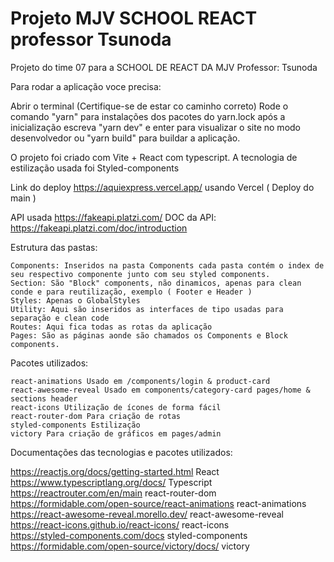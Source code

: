 # Projeto MJV SCHOOL REACT professor Tsunoda

Projeto do time 07 para a SCHOOL DE REACT DA MJV 
Professor: Tsunoda

Para rodar a aplicação voce precisa:

Abrir o terminal (Certifique-se de estar co caminho correto)
Rode o comando "yarn" para instalações dos pacotes do yarn.lock
após a inicialização escreva "yarn dev" e enter para visualizar o site no modo desenvolvedor
ou "yarn build" para buildar a aplicação.

O projeto foi criado com Vite + React com typescript.
A tecnologia de estilização usada foi Styled-components

Link do deploy https://aquiexpress.vercel.app/ usando Vercel ( Deploy do main )

API usada https://fakeapi.platzi.com/
DOC da API: https://fakeapi.platzi.com/doc/introduction

Estrutura das pastas:

    Components: Inseridos na pasta Components cada pasta contém o index de seu respectivo componente junto com seu styled components.
    Section: São "Block" components, não dinamicos, apenas para clean conde e para reutilização, exemplo ( Footer e Header )
    Styles: Apenas o GlobalStyles
    Utility: Aqui são inseridos as interfaces de tipo usadas para separação e clean code
    Routes: Aqui fica todas as rotas da aplicação
    Pages: São as páginas aonde são chamados os Components e Block components.

Pacotes utilizados: 

    react-animations Usado em /components/login & product-card
    react-awesome-reveal Usado em components/category-card pages/home & sections header
    react-icons Utilização de ícones de forma fácil
    react-router-dom Para criação de rotas
    styled-components Estilização
    victory Para criação de gráficos em pages/admin

Documentações das tecnologias e pacotes utilizados:

https://reactjs.org/docs/getting-started.html React <br/>
https://www.typescriptlang.org/docs/ Typescript <br/>
https://reactrouter.com/en/main react-router-dom <br/>
https://formidable.com/open-source/react-animations react-animations <br/>
https://react-awesome-reveal.morello.dev/ react-awesome-reveal <br/>
https://react-icons.github.io/react-icons/ react-icons <br/>
https://styled-components.com/docs styled-components <br/>
https://formidable.com/open-source/victory/docs/ victory
